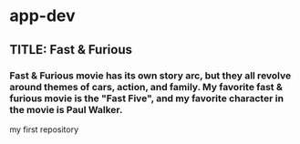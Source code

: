 # app-dev
## **TITLE: Fast & Furious**
### Fast & Furious movie has its own story arc, but they all revolve around themes of cars, action, and family. My favorite fast & furious movie is the "Fast Five", and my favorite character in the movie is Paul Walker.
my first repository
